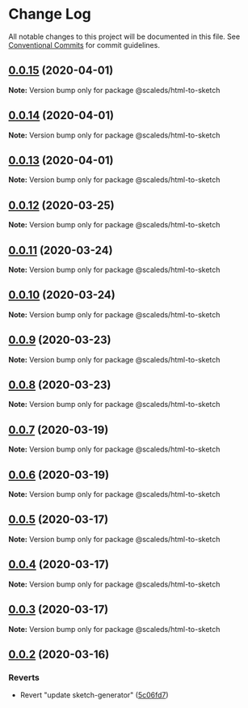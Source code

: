 # Change Log

All notable changes to this project will be documented in this file.
See [Conventional Commits](https://conventionalcommits.org) for commit guidelines.

## [0.0.15](https://github.com/telekom/scale/compare/v0.0.14...v0.0.15) (2020-04-01)

**Note:** Version bump only for package @scaleds/html-to-sketch





## [0.0.14](https://github.com/telekom/scale/compare/v0.0.13...v0.0.14) (2020-04-01)

**Note:** Version bump only for package @scaleds/html-to-sketch





## [0.0.13](https://github.com/telekom/scale/compare/v0.0.12...v0.0.13) (2020-04-01)

**Note:** Version bump only for package @scaleds/html-to-sketch





## [0.0.12](https://github.com/telekom/scale/compare/v0.0.11...v0.0.12) (2020-03-25)

**Note:** Version bump only for package @scaleds/html-to-sketch





## [0.0.11](https://github.com/telekom/scale/compare/v0.0.10...v0.0.11) (2020-03-24)

**Note:** Version bump only for package @scaleds/html-to-sketch





## [0.0.10](https://github.com/telekom/scale/compare/v0.0.9...v0.0.10) (2020-03-24)

**Note:** Version bump only for package @scaleds/html-to-sketch





## [0.0.9](https://github.com/telekom/scale/compare/v0.0.8...v0.0.9) (2020-03-23)

**Note:** Version bump only for package @scaleds/html-to-sketch





## [0.0.8](https://github.com/telekom/scale/compare/v0.0.7...v0.0.8) (2020-03-23)

**Note:** Version bump only for package @scaleds/html-to-sketch





## [0.0.7](https://github.com/telekom/scale/compare/v0.0.6...v0.0.7) (2020-03-19)

**Note:** Version bump only for package @scaleds/html-to-sketch





## [0.0.6](https://github.com/telekom/scale/compare/v0.0.5...v0.0.6) (2020-03-19)

**Note:** Version bump only for package @scaleds/html-to-sketch





## [0.0.5](https://github.com/telekom/scale/compare/v0.0.3...v0.0.5) (2020-03-17)

**Note:** Version bump only for package @scaleds/html-to-sketch





## [0.0.4](https://github.com/telekom/scale/compare/v0.0.3...v0.0.4) (2020-03-17)

**Note:** Version bump only for package @scaleds/html-to-sketch





## [0.0.3](https://github.com/telekom/scale/compare/v0.0.2...v0.0.3) (2020-03-17)

**Note:** Version bump only for package @scaleds/html-to-sketch





## [0.0.2](https://github.com/telekom/telements/compare/v0.4.0...v0.0.2) (2020-03-16)


### Reverts

* Revert "update sketch-generator" ([5c06fd7](https://github.com/telekom/telements/commit/5c06fd7a3a40df03f81ac6827f9b02079f443ef5))
